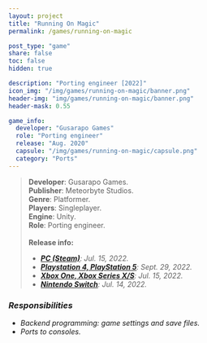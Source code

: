 ```yaml
---
layout: project
title: "Running On Magic"
permalink: /games/running-on-magic

post_type: "game"
share: false
toc: false
hidden: true

description: "Porting engineer [2022]"
icon_img: "/img/games/running-on-magic/banner.png"
header-img: "img/games/running-on-magic/banner.png"
header-mask: 0.55

game_info:
  developer: "Gusarapo Games"
  role: "Porting engineer"
  release: "Aug. 2020"
  capsule: "/img/games/running-on-magic/capsule.png"
  category: "Ports"
---
```


>**Developer**: Gusarapo Games.<br>
>**Publisher**: Meteorbyte Studios.<br>
>**Genre**: Platformer.<br>
>**Players**: Singleplayer.<br>
>**Engine**: Unity.<br>
>**Role**: Porting engineer.<br>
><br>
>**Release info:**
>- [<i class='fab fa-steam'/> **PC (Steam)**](https://store.steampowered.com/app/1961260/Running_on_Magic/): Jul. 15, 2022.
>- [<i class='fab fa-playstation'/> **Playstation 4, PlayStation 5**](https://store.playstation.com/es-es/concept/10003784): Sept. 29, 2022.
>- [<i class='fab fa-xbox'/> **Xbox One, Xbox Series X/S**](https://www.xbox.com/es-ES/games/store/running-on-magic/9P0CQSRNNZ4N): Jul. 15, 2022.
>- [<i class='fa fa-gamepad'/> **Nintendo Switch**](https://www.nintendo.es/Juegos/Programas-descargables-Nintendo-Switch/Running-on-Magic-2235011.html): Jul. 14, 2022.

### Responsibilities
 
 - Backend programming: game settings and save files.
 - Ports to consoles.
